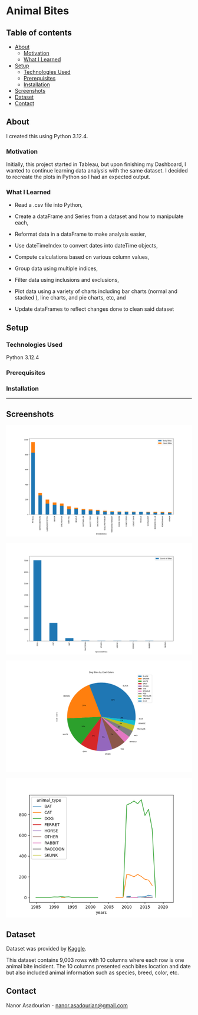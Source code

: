 # Animal Bites

## Table of contents
* [About](#about)
    * [Motivation](#motivation)
    * [What I Learned](#what-i-learned) 
* [Setup](#setup)
    * [Technologies Used](#technologies_used)
    * [Prerequisites](#prerequisites)
    * [Installation](#installation)
* [Screenshots](#screenshots)
* [Dataset](#dataset)
* [Contact](#contact)

## About

I created this using Python 3.12.4. 

### Motivation

Initially, this project started  in Tableau, but upon finishing my Dashboard, I wanted to continue learning data analysis with the same dataset. I decided to recreate the plots in Python so I had an expected output. 

### What I Learned

* Read a .csv file into Python,

* Create a dataFrame and Series from a dataset and how to manipulate each, 

* Reformat data in a dataFrame to make analysis easier, 

* Use dateTimeIndex to convert dates into dateTime objects, 

* Compute calculations based on various column values,  

* Group data using multiple indices,

* Filter data using inclusions and exclusions,

* Plot data using a variety of charts including bar charts (normal and stacked ), line charts, and pie charts, etc, and

* Update dataFrames to reflect changes done to clean said dataset

## Setup

### Technologies Used
Python 3.12.4

### Prerequisites 


### Installation 
---

## Screenshots

![This is a screenshot of my Dog Bites by Breed](Figure_1.png "Reported Animal Bites Analysis")

![This is a screenshot of my Animal Bites by Species](Figure_2.png "Reported Animal Bites Analysis")

![This is a screenshot of my Animal Bites by Coat Color](Figure_3.png "Reported Animal Bites Analysis")

![This is a screenshot of my Animal Bites by Year](Figure_4.png "Reported Animal Bites Analysis")

## Dataset
Dataset was provided by [Kaggle](https://www.kaggle.com/datasets/rtatman/animal-bites/data). 

This dataset contains 9,003 rows with 10 columns where each row is one animal bite incident. The 10 columns presented each bites location and date but also included animal information such as species, breed, color, etc. 

## Contact

Nanor Asadourian - nanor.asadourian@gmail.com